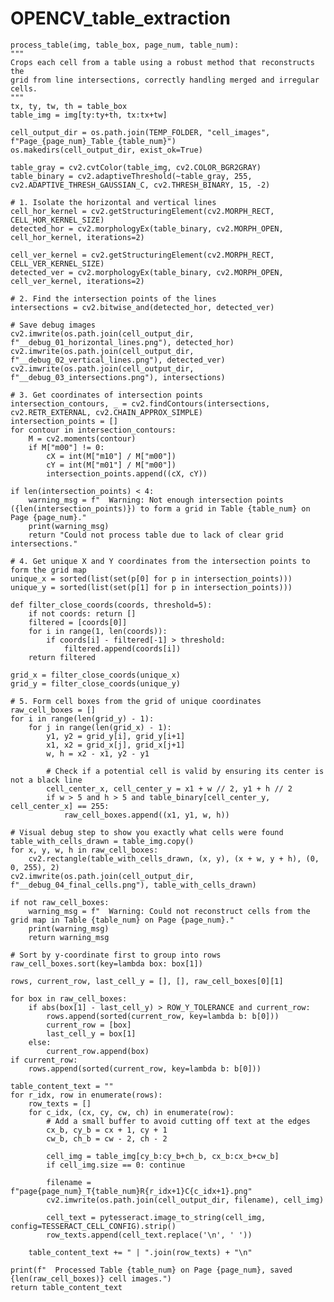 # OPENCV_table_extraction

    process_table(img, table_box, page_num, table_num):
    """
    Crops each cell from a table using a robust method that reconstructs the
    grid from line intersections, correctly handling merged and irregular cells.
    """
    tx, ty, tw, th = table_box
    table_img = img[ty:ty+th, tx:tx+tw]
    
    cell_output_dir = os.path.join(TEMP_FOLDER, "cell_images", f"Page_{page_num}_Table_{table_num}")
    os.makedirs(cell_output_dir, exist_ok=True)

    table_gray = cv2.cvtColor(table_img, cv2.COLOR_BGR2GRAY)
    table_binary = cv2.adaptiveThreshold(~table_gray, 255, cv2.ADAPTIVE_THRESH_GAUSSIAN_C, cv2.THRESH_BINARY, 15, -2)
    
    # 1. Isolate the horizontal and vertical lines
    cell_hor_kernel = cv2.getStructuringElement(cv2.MORPH_RECT, CELL_HOR_KERNEL_SIZE)
    detected_hor = cv2.morphologyEx(table_binary, cv2.MORPH_OPEN, cell_hor_kernel, iterations=2)
    
    cell_ver_kernel = cv2.getStructuringElement(cv2.MORPH_RECT, CELL_VER_KERNEL_SIZE)
    detected_ver = cv2.morphologyEx(table_binary, cv2.MORPH_OPEN, cell_ver_kernel, iterations=2)

    # 2. Find the intersection points of the lines
    intersections = cv2.bitwise_and(detected_hor, detected_ver)
    
    # Save debug images
    cv2.imwrite(os.path.join(cell_output_dir, f"__debug_01_horizontal_lines.png"), detected_hor)
    cv2.imwrite(os.path.join(cell_output_dir, f"__debug_02_vertical_lines.png"), detected_ver)
    cv2.imwrite(os.path.join(cell_output_dir, f"__debug_03_intersections.png"), intersections)

    # 3. Get coordinates of intersection points
    intersection_contours, _ = cv2.findContours(intersections, cv2.RETR_EXTERNAL, cv2.CHAIN_APPROX_SIMPLE)
    intersection_points = []
    for contour in intersection_contours:
        M = cv2.moments(contour)
        if M["m00"] != 0:
            cX = int(M["m10"] / M["m00"])
            cY = int(M["m01"] / M["m00"])
            intersection_points.append((cX, cY))

    if len(intersection_points) < 4:
        warning_msg = f"  Warning: Not enough intersection points ({len(intersection_points)}) to form a grid in Table {table_num} on Page {page_num}."
        print(warning_msg)
        return "Could not process table due to lack of clear grid intersections."

    # 4. Get unique X and Y coordinates from the intersection points to form the grid map
    unique_x = sorted(list(set(p[0] for p in intersection_points)))
    unique_y = sorted(list(set(p[1] for p in intersection_points)))

    def filter_close_coords(coords, threshold=5):
        if not coords: return []
        filtered = [coords[0]]
        for i in range(1, len(coords)):
            if coords[i] - filtered[-1] > threshold:
                filtered.append(coords[i])
        return filtered

    grid_x = filter_close_coords(unique_x)
    grid_y = filter_close_coords(unique_y)

    # 5. Form cell boxes from the grid of unique coordinates
    raw_cell_boxes = []
    for i in range(len(grid_y) - 1):
        for j in range(len(grid_x) - 1):
            y1, y2 = grid_y[i], grid_y[i+1]
            x1, x2 = grid_x[j], grid_x[j+1]
            w, h = x2 - x1, y2 - y1
            
            # Check if a potential cell is valid by ensuring its center is not a black line
            cell_center_x, cell_center_y = x1 + w // 2, y1 + h // 2
            if w > 5 and h > 5 and table_binary[cell_center_y, cell_center_x] == 255:
                raw_cell_boxes.append((x1, y1, w, h))

    # Visual debug step to show you exactly what cells were found
    table_with_cells_drawn = table_img.copy()
    for x, y, w, h in raw_cell_boxes:
        cv2.rectangle(table_with_cells_drawn, (x, y), (x + w, y + h), (0, 0, 255), 2)
    cv2.imwrite(os.path.join(cell_output_dir, f"__debug_04_final_cells.png"), table_with_cells_drawn)

    if not raw_cell_boxes:
        warning_msg = f"  Warning: Could not reconstruct cells from the grid map in Table {table_num} on Page {page_num}."
        print(warning_msg)
        return warning_msg

    # Sort by y-coordinate first to group into rows
    raw_cell_boxes.sort(key=lambda box: box[1])
    
    rows, current_row, last_cell_y = [], [], raw_cell_boxes[0][1]

    for box in raw_cell_boxes:
        if abs(box[1] - last_cell_y) > ROW_Y_TOLERANCE and current_row:
            rows.append(sorted(current_row, key=lambda b: b[0]))
            current_row = [box]
            last_cell_y = box[1]
        else:
            current_row.append(box)
    if current_row:
        rows.append(sorted(current_row, key=lambda b: b[0]))
    
    table_content_text = ""
    for r_idx, row in enumerate(rows):
        row_texts = []
        for c_idx, (cx, cy, cw, ch) in enumerate(row):
            # Add a small buffer to avoid cutting off text at the edges
            cx_b, cy_b = cx + 1, cy + 1
            cw_b, ch_b = cw - 2, ch - 2
            
            cell_img = table_img[cy_b:cy_b+ch_b, cx_b:cx_b+cw_b]
            if cell_img.size == 0: continue

            filename = f"page{page_num}_T{table_num}R{r_idx+1}C{c_idx+1}.png"
            cv2.imwrite(os.path.join(cell_output_dir, filename), cell_img)
            
            cell_text = pytesseract.image_to_string(cell_img, config=TESSERACT_CELL_CONFIG).strip()
            row_texts.append(cell_text.replace('\n', ' '))
            
        table_content_text += " | ".join(row_texts) + "\n"
            
    print(f"  Processed Table {table_num} on Page {page_num}, saved {len(raw_cell_boxes)} cell images.")
    return table_content_text


